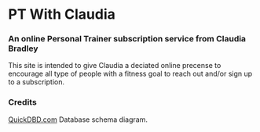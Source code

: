 # PT With Claudia
### An online Personal Trainer subscription service from Claudia Bradley

This site is intended to give Claudia a deciated online precense to encourage all type of people with a fitness goal to reach out and/or sign up to a subscription.



### Credits
[QuickDBD.com](https://www.quickdatabasediagrams.com/) Database schema diagram.

